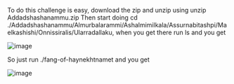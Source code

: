 To do this challenge is easy, download the zip and unzip using unzip Addadshashanammu.zip
Then start doing cd ./Addadshashanammu/Almurbalarammi/Ashalmimilkala/Assurnabitashpi/Maelkashishi/Onnissiralis/Ularradallaku, when you get there run ls and you get

![image](https://github.com/CountDraculaDaughter/projects/assets/155210038/e85b253a-6327-455c-8f79-ae031554bef3)

So just run ./fang-of-haynekhtnamet and you get

![image](https://github.com/CountDraculaDaughter/projects/assets/155210038/076132ee-9a16-44d9-b092-9bb795cc4d1e)
